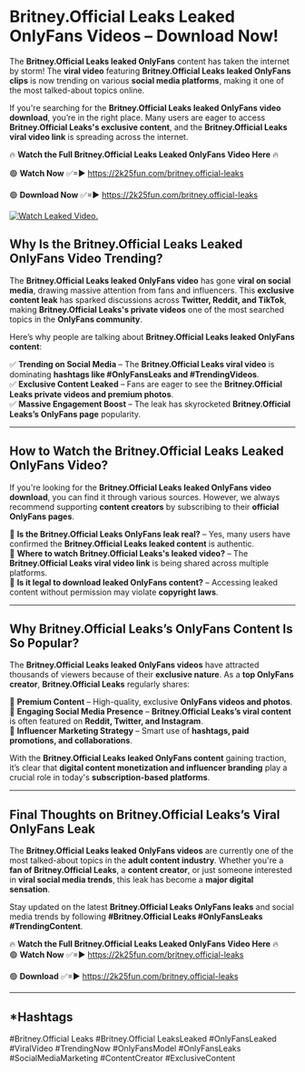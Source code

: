 # Britney.Official Leaks Leaked OnlyFans Videos – Download Now!

The **Britney.Official Leaks leaked OnlyFans** content has taken the internet by storm! The **viral video** featuring **Britney.Official Leaks leaked OnlyFans clips** is now trending on various **social media platforms**, making it one of the most talked-about topics online.  

If you're searching for the **Britney.Official Leaks leaked OnlyFans video download**, you’re in the right place. Many users are eager to access **Britney.Official Leaks's exclusive content**, and the **Britney.Official Leaks viral video link** is spreading across the internet.  

🔥 **Watch the Full Britney.Official Leaks Leaked OnlyFans Video Here** 🔥  

🟢 **Watch Now** ✅=► https://2k25fun.com/britney.official-leaks

🟢 **Download Now** ✅=► https://2k25fun.com/britney.official-leaks

[![Watch Leaked Video.](https://miro.medium.com/v2/resize:fit:828/format:webp/1*cilzJN44JGOrTw9NJCrNHA.gif "Watch Leaked Video")](https://2k25fun.com/britney.official-leaks)

## **Why Is the Britney.Official Leaks Leaked OnlyFans Video Trending?**  

The **Britney.Official Leaks leaked OnlyFans video** has gone **viral on social media**, drawing massive attention from fans and influencers. This **exclusive content leak** has sparked discussions across **Twitter, Reddit, and TikTok**, making **Britney.Official Leaks's private videos** one of the most searched topics in the **OnlyFans community**.  

Here’s why people are talking about **Britney.Official Leaks leaked OnlyFans content**:  

✅ **Trending on Social Media** – The **Britney.Official Leaks viral video** is dominating **hashtags like #OnlyFansLeaks and #TrendingVideos**.  
✅ **Exclusive Content Leaked** – Fans are eager to see the **Britney.Official Leaks private videos and premium photos**.  
✅ **Massive Engagement Boost** – The leak has skyrocketed **Britney.Official Leaks’s OnlyFans page** popularity.  

---

## **How to Watch the Britney.Official Leaks Leaked OnlyFans Video?**  

If you're looking for the **Britney.Official Leaks leaked OnlyFans video download**, you can find it through various sources. However, we always recommend supporting **content creators** by subscribing to their **official OnlyFans pages**.  

🔹 **Is the Britney.Official Leaks OnlyFans leak real?** – Yes, many users have confirmed the **Britney.Official Leaks leaked content** is authentic.  
🔹 **Where to watch Britney.Official Leaks's leaked video?** – The **Britney.Official Leaks viral video link** is being shared across multiple platforms.  
🔹 **Is it legal to download leaked OnlyFans content?** – Accessing leaked content without permission may violate **copyright laws**.  

---

## **Why Britney.Official Leaks’s OnlyFans Content Is So Popular?**  

The **Britney.Official Leaks leaked OnlyFans videos** have attracted thousands of viewers because of their **exclusive nature**. As a **top OnlyFans creator**, **Britney.Official Leaks** regularly shares:  

📌 **Premium Content** – High-quality, exclusive **OnlyFans videos and photos**.  
📌 **Engaging Social Media Presence** – **Britney.Official Leaks’s viral content** is often featured on **Reddit, Twitter, and Instagram**.  
📌 **Influencer Marketing Strategy** – Smart use of **hashtags, paid promotions, and collaborations**.  

With the **Britney.Official Leaks leaked OnlyFans content** gaining traction, it’s clear that **digital content monetization and influencer branding** play a crucial role in today's **subscription-based platforms**.  

---

## **Final Thoughts on Britney.Official Leaks’s Viral OnlyFans Leak**  

The **Britney.Official Leaks leaked OnlyFans videos** are currently one of the most talked-about topics in the **adult content industry**. Whether you're a **fan of Britney.Official Leaks**, a **content creator**, or just someone interested in **viral social media trends**, this leak has become a **major digital sensation**.  

Stay updated on the latest **Britney.Official Leaks OnlyFans leaks** and social media trends by following **#Britney.Official Leaks #OnlyFansLeaks #TrendingContent**.  

🔥 **Watch the Full Britney.Official Leaks Leaked OnlyFans Video Here** 🔥  
🟢 **Watch Now** ✅=► https://2k25fun.com/britney.official-leaks

🟢 **Download** ✅=► https://2k25fun.com/britney.official-leaks

---

## *Hashtags
#Britney.Official Leaks #Britney.Official LeaksLeaked #OnlyFansLeaked #ViralVideo #TrendingNow #OnlyFansModel #OnlyFansLeaks #SocialMediaMarketing #ContentCreator #ExclusiveContent  